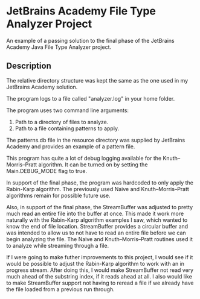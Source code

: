 # JetBrains Academy File Type Analyzer Project

An example of a passing solution to the final phase of the JetBrains Academy Java File Type Analyzer project.

## Description

The relative directory structure was kept the same as the one used in my JetBrains Academy solution.

The program logs to a file called "analyzer.log" in your home folder.

The program uses two command line arguments:
1. Path to a directory of files to analyze.
2. Path to a file containing patterns to apply.

The patterns.db file in the resource directory was supplied by JetBrains Academy and provides an example of a pattern file.

This program has quite a lot of debug logging available for the Knuth–Morris–Pratt algorithm. It can be turned on by setting the Main.DEBUG_MODE flag to true.

In support of the final phase, the program was hardcoded to only apply the Rabin-Karp algorithm. The previously used Naive and Knuth–Morris–Pratt algorithms remain for possible future use.

Also, in support of the final phase, the  StreamBuffer was adjusted to pretty much read an entire file into the buffer at once. This made it work more naturally with the Rabin-Karp algorithm examples I saw, which wanted to know the end of file location. StreamBuffer provides a circular buffer and was intended to allow us to not have to read an entire file before we can begin analyzing the file. The Naive and Knuth–Morris–Pratt routines used it to analyze while streaming through a file.

If I were going to make futher improvements to this project, I would see if it would be possible to adjust the Rabin-Karp algorithm to work with an in progress stream. After doing this, I would make StreamBuffer not read very much ahead of the substring index, if it reads ahead at all. I also would like to make StreamBuffer support not having to reread a file if we already have the file loaded from a previous run through.
